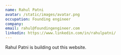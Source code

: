 ```yaml
---
name: Rahul Patni
avatar: /static/images/avatar.png
occupation: Founding engineer
company:
email: rahul@foundingengineer.com
linkedin: https://www.linkedin.com/in/rahulpatni/
---
```


Rahul Patni is building out this website.
